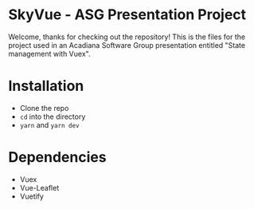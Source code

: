 # SkyVue - ASG Presentation Project
Welcome, thanks for checking out the repository! This is the files for the project used in an Acadiana Software Group presentation entitled "State management with Vuex".

# Installation

* Clone the repo
* `cd` into the directory
* `yarn` and `yarn dev`

# Dependencies

* Vuex
* Vue-Leaflet
* Vuetify